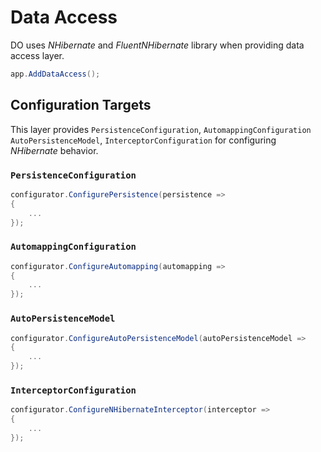 # Data Access

DO uses _NHibernate_ and _FluentNHibernate_ library when providing data access
layer.

```csharp
app.AddDataAccess();
```

## Configuration Targets

This layer provides `PersistenceConfiguration`, `AutomappingConfiguration`
`AutoPersistenceModel`, `InterceptorConfiguration` for configuring
_NHibernate_ behavior.

### `PersistenceConfiguration`

```csharp
configurator.ConfigurePersistence(persistence =>
{
    ...
});
```

### `AutomappingConfiguration`

```csharp
configurator.ConfigureAutomapping(automapping =>
{
    ...
});
```

### `AutoPersistenceModel`

```csharp
configurator.ConfigureAutoPersistenceModel(autoPersistenceModel =>
{
    ...
});
```

### `InterceptorConfiguration`

```csharp
configurator.ConfigureNHibernateInterceptor(interceptor =>
{
    ...
});
```
